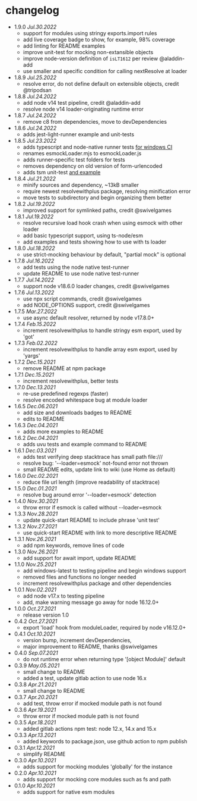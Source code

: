 # changelog

 * 1.9.0 _Jul.30.2022_
   * support for modules using stringy exports.import rules
   * add live coverage badge to show, for example, 98% coverage
   * add linting for README examples
   * improve unit-test for mocking non-extansible objects
   * improve node-version definition of `isLT1612` per review @aladdin-add
   * use smaller and specific condition for calling nextResolve at loader
 * 1.8.9 _Jul.25.2022_
   * resolve error, do not define default on extensible objects, credit @tripodsan
 * 1.8.8 _Jul.24.2022_
   * add node v14 test pipeline, credit @aladdin-add
   * resolve node v14 loader-originating runtime error
 * 1.8.7 _Jul.24.2022_
   * remove c8 from dependencies, move to devDependencies
 * 1.8.6 _Jul.24.2022_
   * adds jest-light-runner example and unit-tests
 * 1.8.5 _Jul.23.2022_
   * adds typescript and node-native runner tests [for windows CI](https://github.com/iambumblehead/esmock/pull/80)
   * renames esmockLoader.mjs to esmockLoader.js
   * adds runner-specific test folders for tests
   * removes dependency on old version of form-urlencoded
   * adds tsm unit-test [and example](https://github.com/iambumblehead/esmock/pull/81)
 * 1.8.4 _Jul.21.2022_
   * minify sources and dependency, ~13kB smaller
   * require newest resolvewithplus package, resolving minification error
   * move tests to subdirectory and begin organizing them better
 * 1.8.2 _Jul.19.2022_
   * improved support for symlinked paths, credit @swivelgames
 * 1.8.1 _Jul.19.2022_
   * resolve recursive load hook crash when using esmock with other loader
   * add basic typescript support, using ts-node/esm
   * add examples and tests showing how to use with ts loader
 * 1.8.0 _Jul.18.2022_
   * use strict-mocking behaviour by default, "partial mock" is optional
 * 1.7.8 _Jul.16.2022_
   * add tests using the node native test-runner
   * update README to use node native test-runner
 * 1.7.7 _Jul.14.2022_
   * support node v18.6.0 loader changes, credit @swivelgames
 * 1.7.6 _Jul.13.2022_
   * use npx script commands, credit @swivelgames
   * add NODE_OPTIONS support, credit @swivelgames
 * 1.7.5 _Mar.27.2022_
   * use async default resolver, returned by node v17.8.0+
 * 1.7.4 _Feb.15.2022_
   * increment resolvewithplus to handle stringy esm export, used by 'got'
 * 1.7.3 _Feb.02.2022_
   * increment resolvewithplus to handle array esm export, used by 'yargs'
 * 1.7.2 _Dec.15.2021_
   * remove README at npm package
 * 1.7.1 _Dec.15.2021_
   * increment resolvewithplus, better tests
 * 1.7.0 _Dec.13.2021_
   * re-use predefined regexps (faster)
   * resolve encoded whitespace bug at module loader
 * 1.6.5 _Dec.06.2021_
   * add size and downloads badges to README
   * edits to README
 * 1.6.3 _Dec.04.2021_
   * adds more examples to README
 * 1.6.2 _Dec.04.2021_
   * adds uvu tests and example command to README
 * 1.6.1 _Dec.03.2021_
   * adds test verifying deep stacktrace has small path file:///
   * resolve bug: '--loader=esmock' not-found error not thrown
   * small README edits, update link to wiki (use Home as default)
 * 1.6.0 _Dec.02.2021_
   * reduce file url length (improve readability of stacktrace)
 * 1.5.0 _Dec.01.2021_
   * resolve bug around error '--loader=esmock' detection
 * 1.4.0 _Nov.30.2021_
   * throw error if esmock is called without --loader=esmock
 * 1.3.3 _Nov.28.2021_
   * update quick-start README to include phrase 'unit test'
 * 1.3.2 _Nov.27.2021_
   * use quick-start README with link to more descriptive README
 * 1.3.1 _Nov.26.2021_
   * add npm keywords, remove lines of code
 * 1.3.0 _Nov.26.2021_
   * add support for await import, update README
 * 1.1.0 _Nov.25.2021_
   * add windows-latest to testing pipeline and begin windows support
   * removed files and functions no longer needed
   * increment resolvewithplus package and other dependencies
 * 1.0.1 _Nov.02.2021_
   * add node v17.x to testing pipeline
   * add, make warning message go away for node 16.12.0+
 * 1.0.0 _Oct.27.2021_
   * release version 1.0
 * 0.4.2 _Oct.27.2021_
   * export 'load' hook from moduleLoader, required by node v16.12.0+
 * 0.4.1 _Oct.10.2021_
   * version bump, increment devDependencies,
   * major improvement to README, thanks @swivelgames
 * 0.4.0 _Sep.07.2021_
   * do not runtime error when returning type '[object Module]' default
 * 0.3.9 _May.05.2021_
   * small change to README
   * added a test, update gitlab action to use node 16.x
 * 0.3.8 _Apr.21.2021_
   * small change to README
 * 0.3.7 _Apr.20.2021_
   * add test, throw error if mocked module path is not found
 * 0.3.6 _Apr.19.2021_
   * throw error if mocked module path is not found
 * 0.3.5 _Apr.18.2021_
   * added gitlab actions npm test: node 12.x, 14.x and 15.x
 * 0.3.3 _Apr.13.2021_
   * added keywords to package.json, use github action to npm publish
 * 0.3.1 _Apr.12.2021_
   * simplify README
 * 0.3.0 _Apr.10.2021_
   * adds support for mocking modules 'globally' for the instance
 * 0.2.0 _Apr.10.2021_
   * adds support for mocking core modules such as fs and path
 * 0.1.0 _Apr.10.2021_
   * adds support for native esm modules
